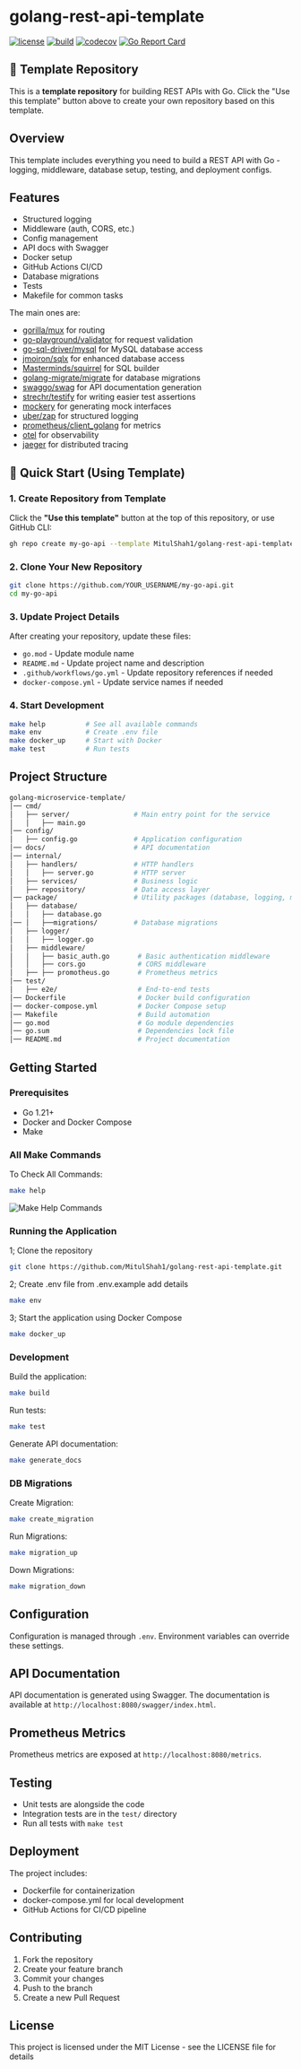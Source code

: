 # golang-rest-api-template

[![license](https://img.shields.io/badge/license-MIT-green)](https://raw.githubusercontent.com/MitulShah1/golang-rest-api-template/main/LICENSE)
[![build](https://github.com/MitulShah1/golang-rest-api-template//actions/workflows/go.yml/badge.svg?branch=main)](https://github.com/MitulShah1/golang-rest-api-template/actions/workflows/go.yml)
[![codecov](https://codecov.io/github/MitulShah1/golang-rest-api-template/graph/badge.svg?token=88JSRODXSS)](https://codecov.io/github/MitulShah1/golang-rest-api-template)
[![Go Report Card](https://goreportcard.com/badge/github.com/MitulShah1/golang-rest-api-template)](https://goreportcard.com/report/github.com/MitulShah1/golang-rest-api-template)

## 🚀 Template Repository

This is a **template repository** for building REST APIs with Go. Click the "Use this template" button above to create your own repository based on this template.

## Overview

This template includes everything you need to build a REST API with Go - logging, middleware, database setup, testing, and deployment configs.

## Features

- Structured logging
- Middleware (auth, CORS, etc.)
- Config management
- API docs with Swagger
- Docker setup
- GitHub Actions CI/CD
- Database migrations
- Tests
- Makefile for common tasks

The main ones are:

- [gorilla/mux](http://www.gorillatoolkit.org/pkg/mux) for routing
- [go-playground/validator](https://github.com/go-playground/validator) for request validation
- [go-sql-driver/mysql](https://github.com/go-sql-driver/mysql) for MySQL database access
- [jmoiron/sqlx](https://github.com/jmoiron/sqlx) for enhanced database access
- [Masterminds/squirrel](https://github.com/Masterminds/squirrel) for SQL builder
- [golang-migrate/migrate](https://github.com/golang-migrate/migrate) for database migrations
- [swaggo/swag](https://github.com/swaggo/swag) for API documentation generation
- [strechr/testify](https://github.com/stretchr/testify) for writing easier test assertions
- [mockery](https://vektra.github.io/mockery/) for generating mock interfaces
- [uber/zap](go.uber.org/zap) for structured logging
- [prometheus/client_golang](https://github.com/prometheus/client_golang) for metrics
- [otel](https://opentelemetry.io/) for observability
- [jaeger](https://www.jaegertracing.io/) for distributed tracing

## 🎯 Quick Start (Using Template)

### 1. Create Repository from Template

Click the **"Use this template"** button at the top of this repository, or use GitHub CLI:

```bash
gh repo create my-go-api --template MitulShah1/golang-rest-api-template
```

### 2. Clone Your New Repository

```bash
git clone https://github.com/YOUR_USERNAME/my-go-api.git
cd my-go-api
```

### 3. Update Project Details

After creating your repository, update these files:

- `go.mod` - Update module name
- `README.md` - Update project name and description
- `.github/workflows/go.yml` - Update repository references if needed
- `docker-compose.yml` - Update service names if needed

### 4. Start Development

```bash
make help          # See all available commands
make env           # Create .env file
make docker_up     # Start with Docker
make test          # Run tests
```

## Project Structure

```sh
golang-microservice-template/
│── cmd/
│   ├── server/                # Main entry point for the service
│   │   ├── main.go
│── config/
│   ├── config.go              # Application configuration
│── docs/                      # API documentation
│── internal/
│   ├── handlers/              # HTTP handlers
│   │   ├── server.go          # HTTP server
│   ├── services/              # Business logic
│   ├── repository/            # Data access layer
│── package/                   # Utility packages (database, logging, middleware, etc.)
│   ├── database/
│   │   ├── database.go
│── │   ├──migrations/         # Database migrations
│   ├── logger/
│   │   ├── logger.go
│   ├── middleware/
│   │   ├── basic_auth.go       # Basic authentication middleware
│   │   ├── cors.go             # CORS middleware
│   ├── ├── promotheus.go       # Prometheus metrics
│── test/
│   ├── e2e/                    # End-to-end tests
│── Dockerfile                  # Docker build configuration
│── docker-compose.yml          # Docker Compose setup
│── Makefile                    # Build automation
│── go.mod                      # Go module dependencies
│── go.sum                      # Dependencies lock file
│── README.md                   # Project documentation
```

## Getting Started

### Prerequisites

- Go 1.21+
- Docker and Docker Compose
- Make

### All Make Commands

To Check All Commands:

```bash
make help
```

![Make Help Commands](make_help.png)

### Running the Application

1; Clone the repository

```bash
git clone https://github.com/MitulShah1/golang-rest-api-template.git
```

2; Create .env file from .env.example add details

```bash
make env
```

3; Start the application using Docker Compose

```bash
make docker_up
```

### Development

Build the application:

```bash
make build
```

Run tests:

```bash
make test
```

Generate API documentation:

```bash
make generate_docs
```

### DB Migrations

Create Migration:

```bash
make create_migration
```

Run Migrations:

```bash
make migration_up
```

Down Migrations:

```bash
make migration_down
```

## Configuration

Configuration is managed through `.env`. Environment variables can override these settings.

## API  Documentation

API documentation is generated using Swagger. The documentation is available at `http://localhost:8080/swagger/index.html`.

## Prometheus Metrics

Prometheus metrics are exposed at `http://localhost:8080/metrics`.

## Testing

- Unit tests are alongside the code
- Integration tests are in the `test/` directory
- Run all tests with `make test`

## Deployment

The project includes:

- Dockerfile for containerization
- docker-compose.yml for local development
- GitHub Actions for CI/CD pipeline

## Contributing

1. Fork the repository
2. Create your feature branch
3. Commit your changes
4. Push to the branch
5. Create a new Pull Request

## License

This project is licensed under the MIT License - see the LICENSE file for details

